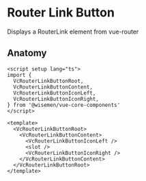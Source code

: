 # Router Link Button

Displays a RouterLink element from vue-router

## Anatomy

```vue
<script setup lang="ts">
import {
  VcRouterLinkButtonRoot,
  VcRouterLinkButtonContent,
  VcRouterLinkButtonIconLeft,
  VcRouterLinkButtonIconRight,
} from '@wisemen/vue-core-components'
</script>

<template>
  <VcRouterLinkButtonRoot>
    <VcRouterLinkButtonContent>
      <VcRouterLinkButtonIconLeft />
      <slot />
      <VcRouterLinkButtonIconRight />
    </VcRouterLinkButtonContent>
  </VcRouterLinkButtonRoot>
</template>
```

<!-- @include: ./router-link-button-meta.md -->